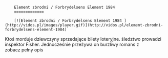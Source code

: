 
        Element zbrodni / Forbrydelsens Element 1984 
        =============
        
        [![Element zbrodni / Forbrydelsens Element 1984 ](http://vidos.pl/images/player.gif)](http://vidos.pl/element-zbrodni-forbrydelsens-element-1984)
        
        
 Ktoś morduje dziewczyny sprzedające bilety loteryjne. śledztwo prowadzi inspektor Fisher. Jednocześnie przeżywa on burzliwy romans z zobacz pełny opis
    